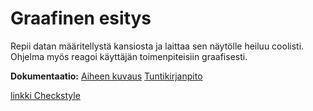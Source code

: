 # Graafinen esitys

Repii datan määritellystä kansiosta ja laittaa sen näytölle heiluu coolisti. Ohjelma myös reagoi käyttäjän toimenpiteisiin graafisesti.

**Dokumentaatio:**
[Aiheen kuvaus](dokumentaatio/aiheenKuvausJaRakenne.md)
[Tuntikirjanpito](dokumentaatio/tuntikirjanpito.md)


[linkki Checkstyle](https://htmlpreview.github.io/?https://github.com/samwaisgamgii/Peli/blob/master/dokumentaatio/Checkstyle/checkstyle.html)

